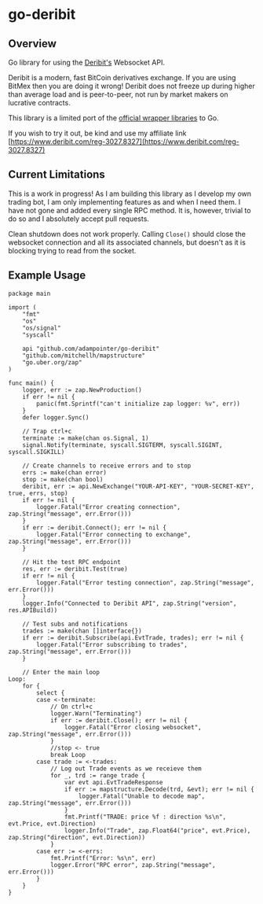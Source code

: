 # go-deribit

## Overview

Go library for using the [Deribit's](https://www.deribit.com/reg-3027.8327) Websocket API. 

Deribit is a modern, fast BitCoin derivatives exchange. If you are using BitMex then you are doing it wrong! Deribit does not freeze up during higher than average load and is peer-to-peer, not run by market makers on lucrative contracts.

This library is a limited port of the [official wrapper libraries](https://github.com/deribit) to Go.

If you wish to try it out, be kind and use my affiliate link [https://www.deribit.com/reg-3027.8327](https://www.deribit.com/reg-3027.8327)

## Current Limitations

This is a work in progress! As I am building this library as I develop my own trading bot, I am only implementing features as and when I need them. I have not gone and added every single RPC method. It is, however, trivial to do so and I absolutely accept pull requests.

Clean shutdown does not work properly. Calling `Close()` should close the websocket connection and all its associated channels, but doesn't as it is blocking trying to read from the socket.

## Example Usage

```
package main

import (
	"fmt"
	"os"
	"os/signal"
	"syscall"

	api "github.com/adampointer/go-deribit"
	"github.com/mitchellh/mapstructure"
	"go.uber.org/zap"
)

func main() {
	logger, err := zap.NewProduction()
	if err != nil {
		panic(fmt.Sprintf("can't initialize zap logger: %v", err))
	}
	defer logger.Sync()

    // Trap ctrl+c
	terminate := make(chan os.Signal, 1)
	signal.Notify(terminate, syscall.SIGTERM, syscall.SIGINT, syscall.SIGKILL)

    // Create channels to receive errors and to stop
	errs := make(chan error)
	stop := make(chan bool)
	deribit, err := api.NewExchange("YOUR-API-KEY", "YOUR-SECRET-KEY", true, errs, stop)
	if err != nil {
		logger.Fatal("Error creating connection", zap.String("message", err.Error()))
	}
	if err := deribit.Connect(); err != nil {
		logger.Fatal("Error connecting to exchange", zap.String("message", err.Error()))
	}

    // Hit the test RPC endpoint
	res, err := deribit.Test(true)
	if err != nil {
		logger.Fatal("Error testing connection", zap.String("message", err.Error()))
	}
	logger.Info("Connected to Deribit API", zap.String("version", res.APIBuild))

	// Test subs and notifications
	trades := make(chan []interface{})
	if err := deribit.Subscribe(api.EvtTrade, trades); err != nil {
		logger.Fatal("Error subscribing to trades", zap.String("message", err.Error()))
	}

    // Enter the main loop
Loop:
	for {
		select {
		case <-terminate:
            // On ctrl+c
			logger.Warn("Terminating")
			if err := deribit.Close(); err != nil {
				logger.Fatal("Error closing websocket", zap.String("message", err.Error()))
			}
			//stop <- true
			break Loop
		case trade := <-trades:
            // Log out Trade events as we receieve them
			for _, trd := range trade {
				var evt api.EvtTradeResponse
				if err := mapstructure.Decode(trd, &evt); err != nil {
					logger.Fatal("Unable to decode map", zap.String("message", err.Error()))
				}
				fmt.Printf("TRADE: price %f : direction %s\n", evt.Price, evt.Direction)
				logger.Info("Trade", zap.Float64("price", evt.Price), zap.String("direction", evt.Direction))
			}
		case err := <-errs:
			fmt.Printf("Error: %s\n", err)
			logger.Error("RPC error", zap.String("message", err.Error()))
		}
	}
}
```
